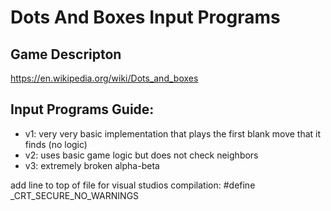 # Dots And Boxes Input Programs

<!---### Authors:-->

## Game Descripton

https://en.wikipedia.org/wiki/Dots_and_boxes

<!---## How to use-->



## Input Programs Guide:
- v1: very very basic implementation that plays the first blank move that it finds (no logic)
- v2: uses basic game logic but does not check neighbors
- v3: extremely broken alpha-beta

add line to top of file for visual studios compilation: #define _CRT_SECURE_NO_WARNINGS
